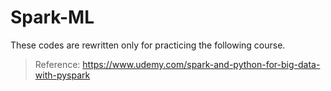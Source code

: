 # Spark-ML

These codes are rewritten only for practicing the following course.

> Reference: https://www.udemy.com/spark-and-python-for-big-data-with-pyspark
